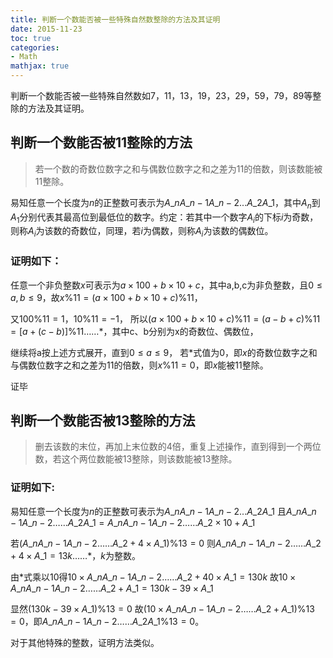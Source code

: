 ```yaml
---
title: 判断一个数能否被一些特殊自然数整除的方法及其证明
date: 2015-11-23
toc: true
categories: 
- Math
mathjax: true
---
```

判断一个数能否被一些特殊自然数如7，11，13，19，23，29，59，79，89等整除的方法及其证明。

<!--more-->

## 判断一个数能否被11整除的方法
> 若一个数的奇数位数字之和与偶数位数字之和之差为11的倍数，则该数能被11整除。

易知任意一个长度为$n$的正整数可表示为$A\_nA\_{n-1}A\_{n-2}...A\_2A\_1$，其中$A_n$到$A_1$分别代表其最高位到最低位的数字。约定：若其中一个数字$A_i$的下标$i$为奇数，则称$A_i$为该数的奇数位，同理，若$i$为偶数，则称$A_i$为该数的偶数位。
### 证明如下：
任意一个非负整数$x$可表示为$a×100+b×10+c$，其中a,b,c为非负整数，且$0\leq a,b\leq9$，故$x\%11=(a×100+b×10+c)\%11$，

又$100\%11=1$，$10\%11=-1$，
所以$(a×100+b×10+c)\%11=(a-b+c)\%11=[a+(c-b)]\%11……*$，其中c、b分别为x的奇数位、偶数位，

继续将a按上述方式展开，直到$0\leq a\leq9$，
若*式值为0，即$x$的奇数位数字之和与偶数位数字之和之差为11的倍数，则$x\%11=0$，即$x$能被11整除。

证毕
## 判断一个数能否被13整除的方法
> 删去该数的末位，再加上末位数的4倍，重复上述操作，直到得到一个两位数，若这个两位数能被13整除，则该数能被13整除。

### 证明如下:
易知任意一个长度为$n$的正整数可表示为$A\_nA\_{n-1}A\_{n-2}...A\_2A\_1$
且$A\_nA\_{n-1}A\_{n-2}……A\_2A\_1=A\_nA\_{n-1}A\_{n-2}……A\_2×10+A\_1$

若$(A\_nA\_{n-1}A\_{n-2}……A\_2+4×A\_1)\%13=0$
则$A\_nA\_{n-1}A\_{n-2}……A\_2+4×A\_1=13k……*$，$k$为整数。

由*式乘以10得$10×A\_nA\_{n-1}A\_{n-2}……A\_2+40×A\_1=130k$
故$10×A\_nA\_{n-1}A\_{n-2}……A\_2+A\_1=130k-39×A\_1$

显然$(130k-39×A\_1)\%13=0$
故$(10×A\_nA\_{n-1}A\_{n-2}……A\_2+A\_1)\%13=0$，即$A\_nA\_{n-1}A\_{n-2}……A\_2A\_1\%13=0$。

对于其他特殊的整数，证明方法类似。
